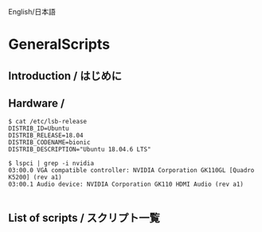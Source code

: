 English/日本語
# GeneralScripts
## Introduction / はじめに

## Hardware / 
```
$ cat /etc/lsb-release
DISTRIB_ID=Ubuntu
DISTRIB_RELEASE=18.04
DISTRIB_CODENAME=bionic
DISTRIB_DESCRIPTION="Ubuntu 18.04.6 LTS"

$ lspci | grep -i nvidia
03:00.0 VGA compatible controller: NVIDIA Corporation GK110GL [Quadro K5200] (rev a1)
03:00.1 Audio device: NVIDIA Corporation GK110 HDMI Audio (rev a1)


```

## List of scripts / スクリプト一覧

